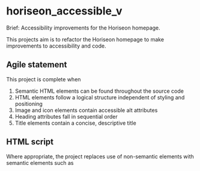 # horiseon_accessible_v
Brief: Accessibility improvements for the Horiseon homepage.

This projects aim is to refactor the Horiseon homepage to make improvements to accessibility and code.

## Agile statement
This project is complete when
1. Semantic HTML elements can be found throughout the source code
2. HTML elements follow a logical structure independent of styling and positioning
3. Image and icon elements contain accessible alt attributes
4. Heading attributes fall in sequential order
5. Title elements contain a concise, descriptive title

## HTML script
Where appropriate, the project replaces use of non-semantic elements with semantic elements such as 
    <section>
    <footer>
    <title> 

The project further corrects a broken hyperlink in the original code.

HTML head section now includes desriptions and keywords providing summary of page contents and topics.

Alt text is added to all icons and images to provide information to users of screen readers.

Code has been rearranged to provide a logical order- grouping sections of related content and arranging content in a sequence based on browser rendering. The aim of which being to improve readability for subsequent edits.

The project also edits the structure to ensure that semantic elements such as <h> tags follow an order which reflects the precedence and importance of the content.

Comments are employed to help others understand code to aid future development.

## CSS script
The project condenses css code in line with DRY principles.

The project places css code in a logical sequence to increase readability for future edits and code review.

Ambiguous class names are replaced by descriptive class names to further bolster readability.

Comments are employed to help others understand code to aid future development.

Selectors appear in code in order of general to specific- placing the most general selectors towards the top of the style sheet and the most specific selectors towards lower down the style sheet.

## Link to deployed application ##

The following is a link to the outcome of the project hosted on Gitpages: 
    
<a href="https://ag466.github.io/horiseon_accessible_v/#online-reputation-management" target="_blank">Horiseon Homepage Accessible Version</a>

## Screenshots of deployment
The below images show the Horiseon homepage deployed at completion of this project:

![Screenshot 1 of 2 showing deployed webpage](<assets/images/deployment screenshot1.png>)
![Screenshot 2 of 2 showing deployed webpage](<assets/images/deployment screenshot 2.png>)

## Future improvements

The html and css in the project have been optimised for accessibility purposes through the following steps:

[1] Replacement of non-semantic elements with semantic elements
[2] Restructuring of HTML code to conform to logical order relating to browser display and relative importance of content.
[3] Addition of alt elements to images and icons
[4] Amendments to header elements to better link header choice with the importance of the information displayed
[5] Use of concise title tag

Further work may be undertaken to expand accessibility for alternative devices.

Incorporation of audio elements such as sound files or videos would improve the general accessibility of the homepage. Such additions however lie beyond the optimisation of existing content- which was the concern of this project.